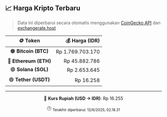

<!-- HARGA_KRIPTO -->
## 📈 Harga Kripto Terbaru

> Data ini diperbarui secara otomatis menggunakan [CoinGecko API](https://www.coingecko.com/) dan [exchangerate.host](https://exchangerate.host/)

<div align="center">

| 🪙 Token | 💰 Harga (IDR) |
|:------:|---------------:|
| 🟠 **Bitcoin (BTC)**   | Rp 1.769.703.170 |
| 🔵 **Ethereum (ETH)**  | Rp 45.882.786 |
| 🟣 **Solana (SOL)**    | Rp 2.653.645 |
| 🟢 **Tether (USDT)**   | Rp 16.258 |

---

💱 **Kurs Rupiah (USD → IDR)**: Rp 16.255

🕒 <sub>Terakhir diperbarui: 12/6/2025, 02.18.31</sub>

</div>
<!-- /HARGA_KRIPTO -->